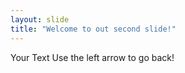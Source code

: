 ```yaml
---
layout: slide
title: "Welcome to out second slide!"
---
```

Your Text 
Use the left arrow to go back!
